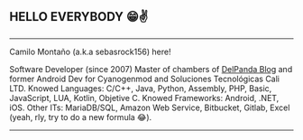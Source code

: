 [DelPanda Blog]: delpanda.blogspot.com
## HELLO EVERYBODY 😁✌

---
Camilo Montaño (a.k.a sebasrock156) here!

Software Developer (since 2007)
Master of chambers of [DelPanda Blog] and former Android Dev for Cyanogenmod and Soluciones Tecnológicas Cali LTD.
Knowed Languages: C/C++, Java, Python, Assembly, PHP, Basic, JavaScript, LUA, Kotlin, Objetive C.
Knowed Frameworks: Android, .NET, iOS.
Other ITs: MariaDB/SQL, Amazon Web Service, Bitbucket, Gitlab, Excel (yeah, rly, try to do a new formula 😂).

---
   
